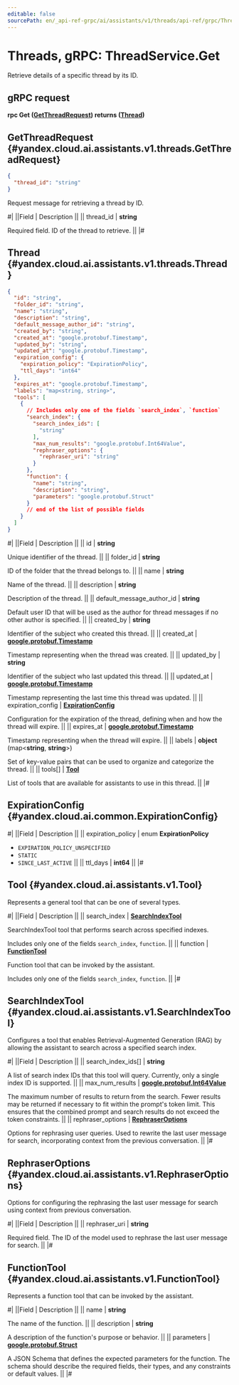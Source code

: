 ```yaml
---
editable: false
sourcePath: en/_api-ref-grpc/ai/assistants/v1/threads/api-ref/grpc/Thread/get.md
---
```


# Threads, gRPC: ThreadService.Get

Retrieve details of a specific thread by its ID.

## gRPC request

**rpc Get ([GetThreadRequest](#yandex.cloud.ai.assistants.v1.threads.GetThreadRequest)) returns ([Thread](#yandex.cloud.ai.assistants.v1.threads.Thread))**

## GetThreadRequest {#yandex.cloud.ai.assistants.v1.threads.GetThreadRequest}

```json
{
  "thread_id": "string"
}
```

Request message for retrieving a thread by ID.

#|
||Field | Description ||
|| thread_id | **string**

Required field. ID of the thread to retrieve. ||
|#

## Thread {#yandex.cloud.ai.assistants.v1.threads.Thread}

```json
{
  "id": "string",
  "folder_id": "string",
  "name": "string",
  "description": "string",
  "default_message_author_id": "string",
  "created_by": "string",
  "created_at": "google.protobuf.Timestamp",
  "updated_by": "string",
  "updated_at": "google.protobuf.Timestamp",
  "expiration_config": {
    "expiration_policy": "ExpirationPolicy",
    "ttl_days": "int64"
  },
  "expires_at": "google.protobuf.Timestamp",
  "labels": "map<string, string>",
  "tools": [
    {
      // Includes only one of the fields `search_index`, `function`
      "search_index": {
        "search_index_ids": [
          "string"
        ],
        "max_num_results": "google.protobuf.Int64Value",
        "rephraser_options": {
          "rephraser_uri": "string"
        }
      },
      "function": {
        "name": "string",
        "description": "string",
        "parameters": "google.protobuf.Struct"
      }
      // end of the list of possible fields
    }
  ]
}
```

#|
||Field | Description ||
|| id | **string**

Unique identifier of the thread. ||
|| folder_id | **string**

ID of the folder that the thread belongs to. ||
|| name | **string**

Name of the thread. ||
|| description | **string**

Description of the thread. ||
|| default_message_author_id | **string**

Default user ID that will be used as the author for thread messages if no other author is specified. ||
|| created_by | **string**

Identifier of the subject who created this thread. ||
|| created_at | **[google.protobuf.Timestamp](https://developers.google.com/protocol-buffers/docs/reference/google.protobuf#timestamp)**

Timestamp representing when the thread was created. ||
|| updated_by | **string**

Identifier of the subject who last updated this thread. ||
|| updated_at | **[google.protobuf.Timestamp](https://developers.google.com/protocol-buffers/docs/reference/google.protobuf#timestamp)**

Timestamp representing the last time this thread was updated. ||
|| expiration_config | **[ExpirationConfig](#yandex.cloud.ai.common.ExpirationConfig)**

Configuration for the expiration of the thread, defining when and how the thread will expire. ||
|| expires_at | **[google.protobuf.Timestamp](https://developers.google.com/protocol-buffers/docs/reference/google.protobuf#timestamp)**

Timestamp representing when the thread will expire. ||
|| labels | **object** (map<**string**, **string**>)

Set of key-value pairs that can be used to organize and categorize the thread. ||
|| tools[] | **[Tool](#yandex.cloud.ai.assistants.v1.Tool)**

List of tools that are available for assistants to use in this thread. ||
|#

## ExpirationConfig {#yandex.cloud.ai.common.ExpirationConfig}

#|
||Field | Description ||
|| expiration_policy | enum **ExpirationPolicy**

- `EXPIRATION_POLICY_UNSPECIFIED`
- `STATIC`
- `SINCE_LAST_ACTIVE` ||
|| ttl_days | **int64** ||
|#

## Tool {#yandex.cloud.ai.assistants.v1.Tool}

Represents a general tool that can be one of several types.

#|
||Field | Description ||
|| search_index | **[SearchIndexTool](#yandex.cloud.ai.assistants.v1.SearchIndexTool)**

SearchIndexTool tool that performs search across specified indexes.

Includes only one of the fields `search_index`, `function`. ||
|| function | **[FunctionTool](#yandex.cloud.ai.assistants.v1.FunctionTool)**

Function tool that can be invoked by the assistant.

Includes only one of the fields `search_index`, `function`. ||
|#

## SearchIndexTool {#yandex.cloud.ai.assistants.v1.SearchIndexTool}

Configures a tool that enables Retrieval-Augmented Generation (RAG) by allowing the assistant to search across a specified search index.

#|
||Field | Description ||
|| search_index_ids[] | **string**

A list of search index IDs that this tool will query. Currently, only a single index ID is supported. ||
|| max_num_results | **[google.protobuf.Int64Value](https://developers.google.com/protocol-buffers/docs/reference/csharp/class/google/protobuf/well-known-types/int64-value)**

The maximum number of results to return from the search.
Fewer results may be returned if necessary to fit within the prompt's token limit.
This ensures that the combined prompt and search results do not exceed the token constraints. ||
|| rephraser_options | **[RephraserOptions](#yandex.cloud.ai.assistants.v1.RephraserOptions)**

Options for rephrasing user queries.
Used to rewrite the last user message for search,
incorporating context from the previous conversation. ||
|#

## RephraserOptions {#yandex.cloud.ai.assistants.v1.RephraserOptions}

Options for configuring the rephrasing the last user message for search using context from previous conversation.

#|
||Field | Description ||
|| rephraser_uri | **string**

Required field. The ID of the model used to rephrase the last user message for search. ||
|#

## FunctionTool {#yandex.cloud.ai.assistants.v1.FunctionTool}

Represents a function tool that can be invoked by the assistant.

#|
||Field | Description ||
|| name | **string**

The name of the function. ||
|| description | **string**

A description of the function's purpose or behavior. ||
|| parameters | **[google.protobuf.Struct](https://developers.google.com/protocol-buffers/docs/reference/csharp/class/google/protobuf/well-known-types/struct)**

A JSON Schema that defines the expected parameters for the function.
The schema should describe the required fields, their types, and any constraints or default values. ||
|#
